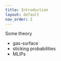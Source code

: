 ```yaml
---
title: Introduction
layout: default
nav_order: 2
---
```



Some theory
* gas-surface
* sticking probabilities
* MLIPs